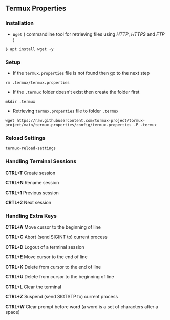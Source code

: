 ## Termux Properties

### Installation

* `Wget` ( commandline tool for retrieving files using _HTTP_, _HTTPS_ and _FTP_ )
```
$ apt install wget -y
```

### Setup

* If the `termux.properties` file is not found then go to the next step

```
rm .termux/termux.properties
```

* If the `.termux` folder doesn't exist then create the folder first

```
mkdir .termux
```

* Retrieving ``termux.properties`` file to folder `.termux`
```
wget https://raw.githubusercontent.com/tormux-project/tormux-project/main/termux.properties/config/termux.properties -P .termux
```

### Reload Settings
```
termux-reload-settings
```

### Handling Terminal Sessions

__CTRL+T__ Create session

__CTRL+N__ Rename session

__CTRL+1__ Previous session

__CRTL+2__ Next session

### Handling Extra Keys

__CTRL+A__  Move cursor to the beginning of line

__CTRL+C__  Abort (send SIGINT to) current process

__CTRL+D__  Logout of a terminal session

__CTRL+E__  Move cursor to the end of line

__CTRL+K__  Delete from cursor to the end of line

__CTRL+U__  Delete from cursor to the beginning of line

__CTRL+L__  Clear the terminal

__CTRL+Z__  Suspend (send SIGTSTP to) current process

__CTRL+W__  Clear prompt before word (a word is a set of characters after a space)


